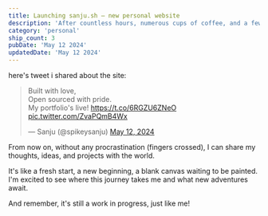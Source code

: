 ```yaml
---
title: Launching sanju.sh – new personal website
description: 'After countless hours, numerous cups of coffee, and a few existential crises, I finally decided to launch my personal website. It's been a journey of many personal sites that never saw the light of the day, but this time, I decided to ship it. Yes, you heard it right!'
category: 'personal'
ship_count: 3
pubDate: 'May 12 2024'
updatedDate: 'May 12 2024'
---
```


here's tweet i shared about the site:
<blockquote class="twitter-tweet"><p lang="en" dir="ltr">Built with love, <br>Open sourced with pride. <br>My portfolio&#39;s live! <a href="https://t.co/6RGZU6ZNeO">https://t.co/6RGZU6ZNeO</a> <a href="https://t.co/ZvaPQmB4Wx">pic.twitter.com/ZvaPQmB4Wx</a></p>&mdash; Sanju (@spikeysanju) <a href="https://twitter.com/spikeysanju/status/1789721861846090145?ref_src=twsrc%5Etfw">May 12, 2024</a></blockquote> <script async src="https://platform.twitter.com/widgets.js" charset="utf-8"></script>

From now on, without any procrastination (fingers crossed), I can share my thoughts, ideas, and projects with the world. 

It's like a fresh start, a new beginning, a blank canvas waiting to be painted. I'm excited to see where this journey takes me and what new adventures await.

And remember, it's still a work in progress, just like me!